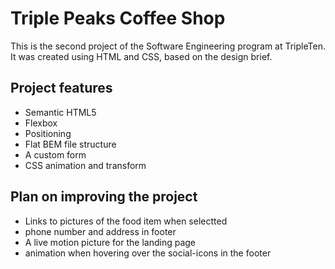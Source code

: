 # Triple Peaks Coffee Shop

This is the second project of the Software Engineering program at TripleTen. It was created using HTML and CSS, based on the design brief.

## Project features

- Semantic HTML5
- Flexbox
- Positioning
- Flat BEM file structure
- A custom form
- CSS animation and transform

## Plan on improving the project

- Links to pictures of the food item when selectted
- phone number and address in footer
- A live motion picture for the landing page
- animation when hovering over the social-icons in the footer
